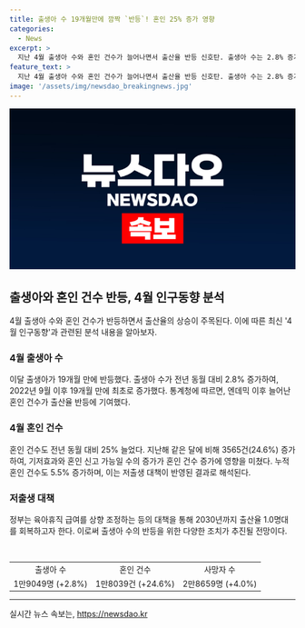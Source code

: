 ```yaml
---
title: 출생아 수 19개월만에 깜짝 `반등`! 혼인 25% 증가 영향
categories:
  - News
excerpt: >
  지난 4월 출생아 수와 혼인 건수가 늘어나면서 출산율 반등 신호탄. 출생아 수는 2.8% 증가한 1만9049명, 혼인 건수는 전년 대비 24.6% 늘어난 1만8039건. 19개월만에 출생아 수가 반등했으며, 혼인 후 첫째아 출산까지 시간이 걸리는 것으로 분석. 사망자 수는 1122명(4.0%) 늘어난 2만8659명을 기록하며 인구 자연감소는 54개월째. 정부는 저출생 추세 반전을 위한 대책 발표하여 출산율 1.0명대 회복을 목표로 함.
feature_text: >
  지난 4월 출생아 수와 혼인 건수가 늘어나면서 출산율 반등 신호탄. 출생아 수는 2.8% 증가한 1만9049명, 혼인 건수는 전년 대비 24.6% 늘어난 1만8039건. 19개월만에 출생아 수가 반등했으며, 혼인 후 첫째아 출산까지 시간이 걸리는 것으로 분석. 사망자 수는 1122명(4.0%) 늘어난 2만8659명을 기록하며 인구 자연감소는 54개월째. 정부는 저출생 추세 반전을 위한 대책 발표하여 출산율 1.0명대 회복을 목표로 함.
image: '/assets/img/newsdao_breakingnews.jpg'
---
```


<p><img src="/assets/img/newsdao_breakingnews.jpg" alt="pcversion 속보" /></p>

<h2 data-ke-size="size26">출생아와 혼인 건수 반등, 4월 인구동향 분석</h2>

<p data-ke-size="size16">4월 출생아 수와 혼인 건수가 반등하면서 출산율의 상승이 주목된다. 이에 따른 최신 '4월 인구동향'과 관련된 분석 내용을 알아보자.</p>

<h3>4월 출생아 수</h3>

<p data-ke-size="size16">이달 출생아가 19개월 만에 반등했다. 출생아 수가 전년 동월 대비 2.8% 증가하여, 2022년 9월 이후 19개월 만에 최초로 증가했다. 통계청에 따르면, 엔데믹 이후 늘어난 혼인 건수가 출산율 반등에 기여했다.</p>

<h3>4월 혼인 건수</h3>

<p data-ke-size="size16">혼인 건수도 전년 동월 대비 25% 늘었다. 지난해 같은 달에 비해 3565건(24.6%) 증가하여, 기저효과와 혼인 신고 가능일 수의 증가가 혼인 건수 증가에 영향을 미쳤다. 누적 혼인 건수도 5.5% 증가하며, 이는 저출생 대책이 반영된 결과로 해석된다.</p>

<h3>저출생 대책</h3>

<p data-ke-size="size16">정부는 육아휴직 급여를 상향 조정하는 등의 대책을 통해 2030년까지 출산율 1.0명대를 회복하고자 한다. 이로써 출생아 수의 반등을 위한 다양한 조치가 추진될 전망이다.</p>

<p data-ke-size="size16">&nbsp;</p>

<table>
   <tbody>
      <tr>
         <td style="text-align: center;">출생아 수</td>
         <td style="text-align: center;">혼인 건수</td>
         <td style="text-align: center;">사망자 수</td>
      </tr>
      <tr>
         <td style="text-align: center; height: 17px;">1만9049명 (+2.8%)</td>
         <td style="text-align: center; height: 17px;">1만8039건 (+24.6%)</td>
         <td style="text-align: center; height: 17px;">2만8659명 (+4.0%)</td>
      </tr>
   </tbody>
</table>

<hr>
실시간 뉴스 속보는, <a href="https://newsdao.kr" rel="dofollow">https://newsdao.kr</a>


